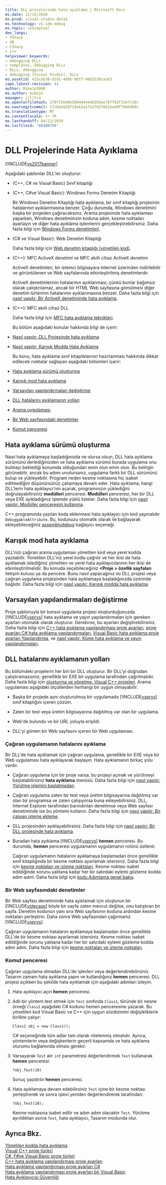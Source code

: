 ```yaml
---
title: DLL projelerinde hata ayıklama | Microsoft Docs
ms.date: 11/15/2016
ms.prod: visual-studio-dev14
ms.technology: vs-ide-debug
ms.topic: conceptual
dev_langs:
- FSharp
- VB
- CSharp
- C++
helpviewer_keywords:
- debugging DLLs
- templates, debugging DLLs
- DLLs, debugging
- debugging [Visual Studio], DLLs
ms.assetid: 433cab30-d191-460b-96f7-90d2530ca243
caps.latest.revision: 41
author: MikeJo5000
ms.author: mikejo
manager: jillfra
ms.openlocfilehash: 270f25640e5804944440192ee787f92f1597c58c
ms.sourcegitcommit: 1fc6ee928733e61a1f42782f832ead9f7946d00c
ms.translationtype: MT
ms.contentlocale: tr-TR
ms.lasthandoff: 04/22/2019
ms.locfileid: "60108756"
---
```

# <a name="debugging-dll-projects"></a>DLL Projelerinde Hata Ayıklama
[!INCLUDE[vs2017banner](../includes/vs2017banner.md)]

Aşağıdaki şablonlar DLL'ler oluşturur:  
  
- (C++, C# ve Visual Basic) Sınıf kitaplığı  
  
- (C++, C#ve Visual Basic): Windows Forms Denetim Kitaplığı  
  
   Bir Windows Denetim Kitaplığı hata ayıklama, bir sınıf kitaplığı projesinin hatalarının ayıklanmasına benzer. Çoğu durumda, Windows denetimini başka bir projeden çağıracaksınız. Arama projesinde hata ayıklaması yaparken, Windows denetiminizin koduna adım, kesme noktaları ayarlayın ve diğer hata ayıklama işlemlerini gerçekleştirebilirsiniz. Daha fazla bilgi için [Windows Forms denetimleri](http://msdn.microsoft.com/library/f050de8f-4ebd-4042-94b8-edf9a1dbd52a).  
  
- (C# ve Visual Basic): Web Denetim Kitaplığı  
  
   Daha fazla bilgi için [Web denetim kitaplığı (yönetilen kod)](../debugger/web-control-library-managed-code.md).  
  
- (C++): MFC ActiveX denetimi ve MFC akıllı cihaz ActiveX denetimi  
  
   ActiveX denetimleri, bir istemci bilgisayara Internet üzerinden indirilebilir ve görüntülenen ve Web sayfalarında etkinleştirilmiş denetimlerdir.  
  
   ActiveX denetimlerinin hatalarının ayıklanması, çünkü bunlar bağımsız olarak çalıştırılamaz, ancak bir HTML Web sayfasına gömülmesi diğer denetim türlerinin hatalarının ayıklanmasına benzer. Daha fazla bilgi için [nasıl yapılır: Bir ActiveX denetiminde hata ayıklama](../debugger/how-to-debug-an-activex-control.md).  
  
- (C++): MFC akıllı cihaz DLL  
  
   Daha fazla bilgi için [MFC hata ayıklama teknikleri](../debugger/mfc-debugging-techniques.md).  
  
  Bu bölüm aşağıdaki konular hakkında bilgi de içerir:  
  
- [Nasıl yapılır: DLL Projesinde hata ayıklama](../debugger/how-to-debug-from-a-dll-project.md)  
  
- [Nasıl yapılır: Karışık Modda Hata Ayıklama](../debugger/how-to-debug-in-mixed-mode.md)  
  
  Bu konu, hata ayıklama sınıf kitaplıklarının hazırlanması hakkında dikkat edilecek noktalar sağlayan aşağıdaki bölümleri içerir:  
  
- [Hata ayıklama sürümü oluşturma](#vxtskdebuggingdllprojectsbuildingadebugversion)  
  
- [Karışık mod hata ayıklama](#vxtskdebuggingdllprojectsmixedmodedebugging)  
  
- [Varsayılan yapılandırmaları değiştirme](#vxtskdebuggingdllprojectschangingdefaultconfigurations)  
  
- [DLL hatalarını ayıklamanın yolları](#vxtskdebuggingdllprojectswaystodebugthedll)  
  
- [Arama uygulaması](#vxtskdebuggingdllprojectsthecallingapplication)  
  
- [Bir Web sayfasındaki denetimler](#vxtskdebuggingdllprojectscontrolsonawebpage)  
  
- [Komut penceresi](#vxtskdebuggingdllprojectstheimmediatewindow)  
  
## <a name="vxtskdebuggingdllprojectsbuildingadebugversion"></a> Hata ayıklama sürümü oluşturma  
 Nasıl hata ayıklamaya başladığınızda ne olursa olsun, DLL hata ayıklama sürümünü derlediğinizden ve hata ayıklama sürümü burada uygulama onu bulmayı beklediği konumda olduğundan emin olun emin olun. Bu belirgin görünebilir, ancak bu adımı unutursanız, uygulama farklı bir DLL sürümünü bulup ve yükleyebilir. Program neden kesme noktasına hiç isabet edilmediğini düşünürsünüz çalışmaya devam eder. Hata ayıklama, hangi DLL'lerin hata ayıklayıcı'nın açarak, programınızın yüklediğini doğrulayabilirsiniz **modülleri** penceresi. **Modülleri** penceresi, her bir DLL veya EXE ayıkladığınız işlemde yüklü listeler. Daha fazla bilgi için [nasıl yapılır: Modüller penceresini kullanma](../debugger/how-to-use-the-modules-window.md).  
  
 C++ programında yazılan koda eklenmesi hata ayıklayıcı için kod yaymalıdır `DebuggableAttribute`. Bu, kodunuzu otomatik olarak ile bağlayarak ekleyebileceğiniz [assemblydebug](http://msdn.microsoft.com/library/94443af3-470c-41d7-83a0-7434563d7982) bağlayıcı seçeneği.  
  
## <a name="vxtskdebuggingdllprojectsmixedmodedebugging"></a> Karışık mod hata ayıklama  
 DLL'nizi çağıran arama uygulaması yönetilen kod veya yerel kodda yazılabilir. Yönetilen DLL'niz yerel kodla çağrılır ve her ikisi de hata ayıklamak istediğiniz yönetilen ve yerel hata ayıklayıcılarının her ikisi de etkinleştirilmelidir. Bu konuda seçebileceğiniz  **\<Proje > özellik sayfaları** iletişim kutusu ya da pencere. Bunu nasıl yapacağınız mı DLL projesi veya çağıran uygulama projesinden hata ayıklamaya başladığınızda üzerinde bağlıdır. Daha fazla bilgi için [nasıl yapılır: Karışık modda hata ayıklama](../debugger/how-to-debug-in-mixed-mode.md).  
  
## <a name="vxtskdebuggingdllprojectschangingdefaultconfigurations"></a> Varsayılan yapılandırmaları değiştirme  
 Proje şablonuyla bir konsol uygulama projesi oluşturduğunuzda [!INCLUDE[vsprvs](../includes/vsprvs-md.md)] hata ayıklama ve yayın yapılandırmaları için gereken ayarları otomatik olarak oluşturur. Gerekirse, bu ayarları değiştirebilirsiniz. Daha fazla bilgi için [C++ hata ayıklama yapılandırması proje ayarları](../debugger/project-settings-for-a-cpp-debug-configuration.md), [proje ayarları C# hata ayıklama yapılandırmaları](../debugger/project-settings-for-csharp-debug-configurations.md), [Visual Basic hata ayıklama proje ayarları Yapılandırma](../debugger/project-settings-for-a-visual-basic-debug-configuration.md), ve [nasıl yapılır: Küme hata ayıklama ve yayın yapılandırmaları](../debugger/how-to-set-debug-and-release-configurations.md).  
  
## <a name="vxtskdebuggingdllprojectswaystodebugthedll"></a> DLL hatalarını ayıklamanın yolları  
 Bu bölümdeki projelerin her biri bir DLL oluşturur. Bir DLL'yi doğrudan çalıştıramazsınız; genellikle bir EXE bir uygulama tarafından çağrılmalıdır. Daha fazla bilgi için [oluşturma ve yönetme, Visual C++ projeleri](http://msdn.microsoft.com/library/11003cd8-9046-4630-a189-a32bf3b88047). Arama uygulaması aşağıdaki ölçütlerden herhangi bir uygun olmayabilir:  
  
- Başka bir projede aynı oluşturulmuş bir uygulamada [!INCLUDE[vsprvs](../includes/vsprvs-md.md)] sınıf kitaplığını içeren çözüm.  
  
- Zaten bir test veya üretim bilgisayarına dağıtılmış var olan bir uygulama.  
  
- Web'de bulundu ve bir URL yoluyla erişildi.  
  
- DLL'yi gömen bir Web sayfasını içeren bir Web uygulaması.  
  
### <a name="vxtskdebuggingdllprojectsthecallingapplication"></a> Çağıran uygulamanın hatalarını ayıklama  
 Bir DLL'de hata ayıklamak için çağıran uygulama, genellikle bir EXE veya bir Web uygulaması hata ayıklayarak başlayın. Hata ayıklamanın birkaç yolu vardır.  
  
- Çağıran uygulama için bir proje varsa, bu projeyi açmak ve yürütmeyi başlatabilirsiniz **hata ayıklama** menüsü. Daha fazla bilgi için [nasıl yapılır: Yürütme işlemini başlatmadan](http://msdn.microsoft.com/b0fe0ce5-900e-421f-a4c6-aa44ddae453c).  
  
- Çağıran uygulama zaten bir test veya üretim bilgisayarına dağıtılmış var olan bir programsa ve zaten çalışıyorsa buna ekleyebilirsiniz. DLL, Internet Explorer tarafından barındırılan denetimse veya Web sayfası denetiminde ise bu yöntemi kullanın. Daha fazla bilgi için [nasıl yapılır: Bir çalışan işleme ekleme](http://msdn.microsoft.com/636d0a52-4bfd-48d2-89ad-d7b9ca4dc4f4).  
  
- DLL projesinden ayıklayabilirsiniz. Daha fazla bilgi için [nasıl yapılır: Bir DLL projesinde hata ayıklama](../debugger/how-to-debug-from-a-dll-project.md).  
  
- Buradan hata ayıklama [!INCLUDE[vsprvs](../includes/vsprvs-md.md)] **hemen** penceresi. Bu durumda, **hemen** penceresi uygulamanın uygulamanın rolünü üstlenir.  
  
  Çağıran uygulamanın hatalarını ayıklamaya başlamadan önce genellikle sınıf kitaplığında bir kesme noktası ayarlamak istersiniz. Daha fazla bilgi için [kesme noktaları ve izleme noktaları](http://msdn.microsoft.com/fe4eedc1-71aa-4928-962f-0912c334d583). Kesme noktası isabet edildiğinde sorunu yalıtana kadar her bir satırdaki eylemi gözleme kodda adım adım. Daha fazla bilgi için [kodu Adımlama genel bakış](http://msdn.microsoft.com/8791dac9-64d1-4bb9-b59e-8d59af1833f9).  
  
### <a name="vxtskdebuggingdllprojectscontrolsonawebpage"></a> Bir Web sayfasındaki denetimler  
 Bir Web sayfası denetiminde hata ayıklamak için oluşturun bir [!INCLUDE[vstecasp](../includes/vstecasp-md.md)] böyle bir sayfa zaten mevcut değilse, onu katıştıran bir sayfa. Denetim kodunun yanı sıra Web sayfasının koduna ardından kesme noktaları yerleştirin. Daha sonra Web sayfasından çağırmanız [!INCLUDE[vsprvs](../includes/vsprvs-md.md)].  
  
 Çağıran uygulamanın hatalarını ayıklamaya başlamadan önce genellikle DLL'de bir kesme noktası ayarlamak istersiniz. Kesme noktası isabet edildiğinde sorunu yalıtana kadar her bir satırdaki eylemi gözleme kodda adım adım. Daha fazla bilgi için [kesme noktaları ve izleme noktaları](http://msdn.microsoft.com/fe4eedc1-71aa-4928-962f-0912c334d583).  
  
### <a name="vxtskdebuggingdllprojectstheimmediatewindow"></a> Komut penceresi  
 Çağıran uygulama olmadan DLL'de işlevleri veya değerlendirebilirsiniz. Tasarım zamanı hata ayıklama yapın ve kullandığınız **hemen** penceresi. DLL projesi açıkken bu şekilde hata ayıklamak için aşağıdaki adımları izleyin:  
  
1. Hata ayıklayıcı açın **hemen** penceresi.  
  
2. Adlı bir yöntem test etmek için `Test` sınıfında `Class1`, türünde bir nesne örneği `Class1` aşağıdaki C# kodunu hemen penceresine yazarak. Bu yönetilen kod Visual Basic ve C++ için uygun sözdizimini değişikliklerle birlikte çalışır:  
  
    ```  
    Class1 obj = new Class1();  
    ```  
  
     C# seçeneğinde tüm adlar tam olarak nitelenmiş olmalıdır. Ayrıca, yöntemlerin veya değişkenlerin geçerli kapsamda ve hata ayıklama oturumu bağlamında olması gerekir.  
  
3. Varsayarak `Test` alır `int` parametresi değerlendirmek `Test` kullanarak **hemen** penceresi:  
  
    ```  
    ?obj.Test(10)  
    ```  
  
     Sonuç yazdırılır **hemen** penceresi.  
  
4. Hata ayıklamaya devam edebilirsiniz `Test` içine bir kesme noktası yerleştirerek ve sonra işlevi yeniden değerlendirerek tarafından:  
  
    ```  
    ?obj.Test(10);  
    ```  
  
     Kesme noktasına isabet edilir ve adım adım olacaktır `Test`. Yürütme ayrıldıktan sonra `Test`, hata ayıklayıcı, Tasarım modunda olur.  
  
## <a name="see-also"></a>Ayrıca Bkz.  
 [Yönetilen kodda hata ayıklama](../debugger/debugging-managed-code.md)   
 [Visual C++ proje türleri](../debugger/debugging-preparation-visual-cpp-project-types.md)   
 [C#, F#ve Visual Basic proje türleri](../debugger/debugging-preparation-csharp-f-hash-and-visual-basic-project-types.md)   
 [C++ hata ayıklama yapılandırması proje ayarları](../debugger/project-settings-for-a-cpp-debug-configuration.md)   
 [Hata ayıklama yapılandırması proje ayarları C#](../debugger/project-settings-for-csharp-debug-configurations.md)   
 [Hata ayıklama yapılandırması proje ayarları bir Visual Basic](../debugger/project-settings-for-a-visual-basic-debug-configuration.md)   
 [Hata Ayıklayıcısı Güvenliği](../debugger/debugger-security.md)
